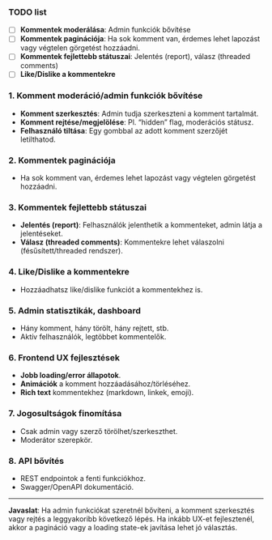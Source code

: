 ### TODO list
- [ ] **Kommentek moderálása**: Admin funkciók bővítése
- [ ] **Kommentek paginációja**: Ha sok komment van, érdemes lehet lapozást vagy végtelen görgetést hozzáadni.
- [ ] **Kommentek fejlettebb státuszai**: Jelentés (report), válasz (threaded comments)
- [ ] **Like/Dislike a kommentekre**

### 1. Komment moderáció/admin funkciók bővítése
- **Komment szerkesztés**: Admin tudja szerkeszteni a komment tartalmát.
- **Komment rejtése/megjelölése**: Pl. “hidden” flag, moderációs státusz.
- **Felhasználó tiltása**: Egy gombbal az adott komment szerzőjét letilthatod.

### 2. Kommentek paginációja
- Ha sok komment van, érdemes lehet lapozást vagy végtelen görgetést hozzáadni.

### 3. Kommentek fejlettebb státuszai
- **Jelentés (report)**: Felhasználók jelenthetik a kommenteket, admin látja a jelentéseket.
- **Válasz (threaded comments)**: Kommentekre lehet válaszolni (fésűsített/threaded rendszer).

### 4. Like/Dislike a kommentekre
- Hozzáadhatsz like/dislike funkciót a kommentekhez is.

### 5. Admin statisztikák, dashboard
- Hány komment, hány törölt, hány rejtett, stb.
- Aktív felhasználók, legtöbbet kommentelők.

### 6. Frontend UX fejlesztések
- **Jobb loading/error állapotok**.
- **Animációk** a komment hozzáadásához/törléséhez.
- **Rich text** kommentekhez (markdown, linkek, emoji).

### 7. Jogosultságok finomítása
- Csak admin vagy szerző törölhet/szerkeszthet.
- Moderátor szerepkör.

### 8. API bővítés
- REST endpointok a fenti funkciókhoz.
- Swagger/OpenAPI dokumentáció.

---

**Javaslat**:
Ha admin funkciókat szeretnél bővíteni, a komment szerkesztés vagy rejtés a leggyakoribb következő lépés.
Ha inkább UX-et fejlesztenél, akkor a pagináció vagy a loading state-ek javítása lehet jó választás.


